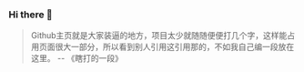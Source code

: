 ### Hi there 👋

> Github主页就是大家装逼的地方，项目太少就随随便便打几个字，这样能占用页面很大一部分，所以看到别人引用这引用那的，不如我自己编一段放在这里。 -- 《瞎打的一段》
<!--
**helopng/helopng** is a ✨ _special_ ✨ repository because its `README.md` (this file) appears on your GitHub profile.

Here are some ideas to get you started:

- 🔭 I’m currently working on ...
- 🌱 I’m currently learning ...
- 👯 I’m looking to collaborate on ...
- 🤔 I’m looking for help with ...
- 💬 Ask me about ...
- 📫 How to reach me: ...
- 😄 Pronouns: ...
- ⚡ Fun fact: ...
-->
